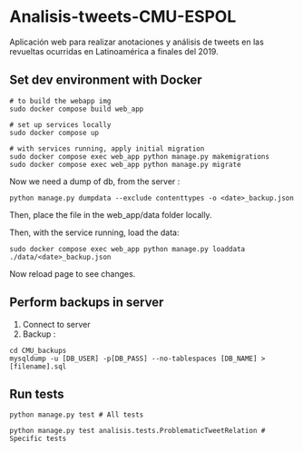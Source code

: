 # Analisis-tweets-CMU-ESPOL
Aplicación web para realizar anotaciones y análisis de tweets en las revueltas ocurridas en Latinoamérica a finales del 2019.


## Set dev environment with Docker

```
# to build the webapp img
sudo docker compose build web_app
 
# set up services locally
sudo docker compose up

# with services running, apply initial migration
sudo docker compose exec web_app python manage.py makemigrations
sudo docker compose exec web_app python manage.py migrate
```

Now we need a dump of db, from the server :
```
python manage.py dumpdata --exclude contenttypes -o <date>_backup.json
```

Then, place the file in the web_app/data folder locally.

Then, with the service running, load the data:
```
sudo docker compose exec web_app python manage.py loaddata ./data/<date>_backup.json
```
Now reload page to see changes.


## Perform backups in server
1. Connect to server
2. Backup :
```
cd CMU_backups
mysqldump -u [DB_USER] -p[DB_PASS] --no-tablespaces [DB_NAME] > [filename].sql
```


## Run tests
```
python manage.py test # All tests

python manage.py test analisis.tests.ProblematicTweetRelation # Specific tests
```
